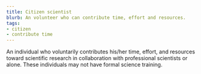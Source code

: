 ```yaml
---
title: Citizen scientist
blurb: An volunteer who can contribute time, effort and resources.
tags:
- citizen
- contribute time
---
```

An individual who voluntarily contributes his/her time, effort, and resources toward scientific research in collaboration with professional scientists or alone. These individuals may not have formal science training.